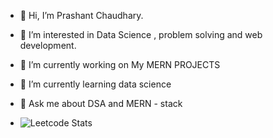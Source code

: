 - 👋 Hi, I’m Prashant Chaudhary.
- 👀 I’m interested in Data Science , problem solving and web development.
- 🔭 I’m currently working on My MERN PROJECTS
- 💞️ I’m currently learning data science
- 💬 Ask me about DSA and MERN - stack

- ![Leetcode Stats](https://leetcard.jacoblin.cool/_prashantchaudhary_?ext=heatmap)

<!---
Prashant020804/Prashant020804 is a ✨ special ✨ repository because its `README.md` (this file) appears on your GitHub profile.
You can click the Preview link to take a look at your changes.
--->
